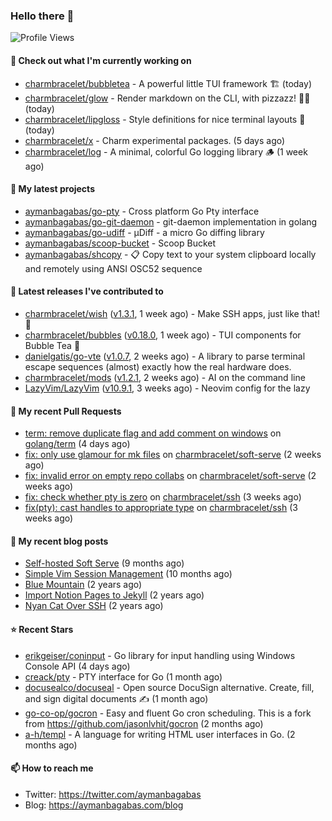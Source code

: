 ### Hello there 👋

![Profile Views](https://komarev.com/ghpvc/?username=aymanbagabas&label=PROFILE+VIEWS)

#### 👷 Check out what I'm currently working on

- [charmbracelet/bubbletea](https://github.com/charmbracelet/bubbletea) - A powerful little TUI framework 🏗 (today)
- [charmbracelet/glow](https://github.com/charmbracelet/glow) - Render markdown on the CLI, with pizzazz! 💅🏻 (today)
- [charmbracelet/lipgloss](https://github.com/charmbracelet/lipgloss) - Style definitions for nice terminal layouts 👄 (today)
- [charmbracelet/x](https://github.com/charmbracelet/x) - Charm experimental packages. (5 days ago)
- [charmbracelet/log](https://github.com/charmbracelet/log) - A minimal, colorful Go logging library 🪵 (1 week ago)

#### 🌱 My latest projects

- [aymanbagabas/go-pty](https://github.com/aymanbagabas/go-pty) - Cross platform Go Pty interface
- [aymanbagabas/go-git-daemon](https://github.com/aymanbagabas/go-git-daemon) - git-daemon implementation in golang
- [aymanbagabas/go-udiff](https://github.com/aymanbagabas/go-udiff) - µDiff - a micro Go diffing library
- [aymanbagabas/scoop-bucket](https://github.com/aymanbagabas/scoop-bucket) - Scoop Bucket
- [aymanbagabas/shcopy](https://github.com/aymanbagabas/shcopy) - 📋 Copy text to your system clipboard locally and remotely using ANSI OSC52 sequence

#### 🔭 Latest releases I've contributed to

- [charmbracelet/wish](https://github.com/charmbracelet/wish) ([v1.3.1](https://github.com/charmbracelet/wish/releases/tag/v1.3.1), 1 week ago) - Make SSH apps, just like that! 💫
- [charmbracelet/bubbles](https://github.com/charmbracelet/bubbles) ([v0.18.0](https://github.com/charmbracelet/bubbles/releases/tag/v0.18.0), 1 week ago) - TUI components for Bubble Tea 🫧
- [danielgatis/go-vte](https://github.com/danielgatis/go-vte) ([v1.0.7](https://github.com/danielgatis/go-vte/releases/tag/v1.0.7), 2 weeks ago) - A library to parse terminal escape sequences (almost) exactly how the real hardware does.
- [charmbracelet/mods](https://github.com/charmbracelet/mods) ([v1.2.1](https://github.com/charmbracelet/mods/releases/tag/v1.2.1), 2 weeks ago) - AI on the command line
- [LazyVim/LazyVim](https://github.com/LazyVim/LazyVim) ([v10.9.1](https://github.com/LazyVim/LazyVim/releases/tag/v10.9.1), 3 weeks ago) - Neovim config for the lazy

#### 🔨 My recent Pull Requests

- [term: remove duplicate flag and add comment on windows](https://github.com/golang/term/pull/14) on [golang/term](https://github.com/golang/term) (4 days ago)
- [fix: only use glamour for mk files](https://github.com/charmbracelet/soft-serve/pull/467) on [charmbracelet/soft-serve](https://github.com/charmbracelet/soft-serve) (2 weeks ago)
- [fix: invalid error on empty repo collabs](https://github.com/charmbracelet/soft-serve/pull/466) on [charmbracelet/soft-serve](https://github.com/charmbracelet/soft-serve) (2 weeks ago)
- [fix: check whether pty is zero](https://github.com/charmbracelet/ssh/pull/16) on [charmbracelet/ssh](https://github.com/charmbracelet/ssh) (3 weeks ago)
- [fix(pty): cast handles to appropriate type](https://github.com/charmbracelet/ssh/pull/14) on [charmbracelet/ssh](https://github.com/charmbracelet/ssh) (3 weeks ago)

#### 📜 My recent blog posts

- [Self-hosted Soft Serve](https://aymanbagabas.com/blog/2023/04/28/self-hosted-soft-serve.html) (9 months ago)
- [Simple Vim Session Management](https://aymanbagabas.com/blog/2023/04/13/simple-vim-session-management.html) (10 months ago)
- [Blue Mountain](https://aymanbagabas.com/blog/2022/06/02/blue-mountain.html) (2 years ago)
- [Import Notion Pages to Jekyll](https://aymanbagabas.com/blog/2022/03/29/import-notion-pages-to-jekyll.html) (2 years ago)
- [Nyan Cat Over SSH](https://aymanbagabas.com/blog/2022/03/25/nyan-cat-over-ssh.html) (2 years ago)

#### ⭐ Recent Stars

- [erikgeiser/coninput](https://github.com/erikgeiser/coninput) - Go library for input handling using Windows Console API (4 days ago)
- [creack/pty](https://github.com/creack/pty) - PTY interface for Go (1 month ago)
- [docusealco/docuseal](https://github.com/docusealco/docuseal) - Open source DocuSign alternative. Create, fill, and sign digital documents ✍️ (1 month ago)
- [go-co-op/gocron](https://github.com/go-co-op/gocron) - Easy and fluent Go cron scheduling. This is a fork from https://github.com/jasonlvhit/gocron (2 months ago)
- [a-h/templ](https://github.com/a-h/templ) - A language for writing HTML user interfaces in Go. (2 months ago)

#### 📫 How to reach me

- Twitter: https://twitter.com/aymanbagabas
- Blog: https://aymanbagabas.com/blog
